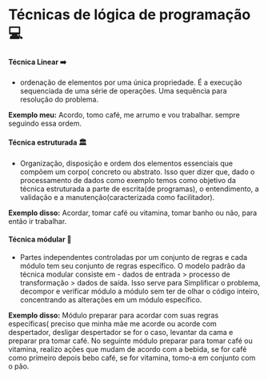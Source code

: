 # Técnicas de lógica de programação :computer:

#### Técnica Linear :arrow_right:

- ordenação de elementos por uma única propriedade. É a execução sequenciada de uma série de operações. Uma sequência para resolução do problema.

**Exemplo meu:** Acordo, tomo café, me arrumo e vou trabalhar. sempre seguindo essa ordem.

#### Técnica estruturada :classical_building:

- Organização, disposição e ordem dos elementos essenciais que compõem um corpo( concreto ou abstrato. Isso quer dizer que, dado o processamento de dados como exemplo temos como objetivo da técnica estruturada a parte de escrita(de programas), o entendimento, a validação e a manutenção(caracterizada como facilitador).

**Exemplo disso:** Acordar, tomar café ou vitamina, tomar banho ou não, para então ir trabalhar.

#### Técnica módular :maple_leaf:

- Partes independentes controladas por um conjunto de regras e cada módulo tem seu conjunto de regras específico. O modelo padrão da técnica modular consiste em - dados de entrada > processo de transformação > dados de saída. Isso serve para Simplificar o problema, decompor e verificar módulo a módulo sem ter de olhar o código inteiro, concentrando as alterações em um módulo específico.

**Exemplo disso:** Módulo preparar para acordar com suas regras específicas( preciso que minha mãe me acorde ou acorde com despertador, desligar despertador se for o caso, levantar da cama e preparar pra tomar café. No seguinte módulo preparar para tomar café ou vitamina, realizo ações que mudam de acordo com a bebida, se for café como primeiro depois bebo café, se for vitamina, tomo-a em conjunto com o pão.